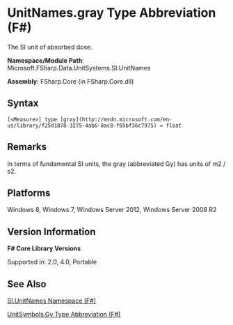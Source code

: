 # UnitNames.gray Type Abbreviation (F#)

The SI unit of absorbed dose.

**Namespace/Module Path**: Microsoft.FSharp.Data.UnitSystems.SI.UnitNames

**Assembly**: FSharp.Core (in FSharp.Core.dll)


## Syntax

```
[<Measure>] type [gray](http://msdn.microsoft.com/en-us/library/f25d1878-3275-4ab6-8ac8-f65bf36c7975) = float
```

## Remarks
In terms of fundamental SI units, the gray (abbreviated Gy) has units of m2 / s2.


## Platforms
Windows 8, Windows 7, Windows Server 2012, Windows Server 2008 R2


## Version Information
**F# Core Library Versions**

Supported in: 2.0, 4.0, Portable




## See Also
[SI.UnitNames Namespace &#40;F&#35;&#41;](SI.UnitNames+Namespace+%28FSharp%29.md)

[UnitSymbols.Gy Type Abbreviation &#40;F&#35;&#41;](UnitSymbols.Gy+Type+Abbreviation+%28FSharp%29.md)

